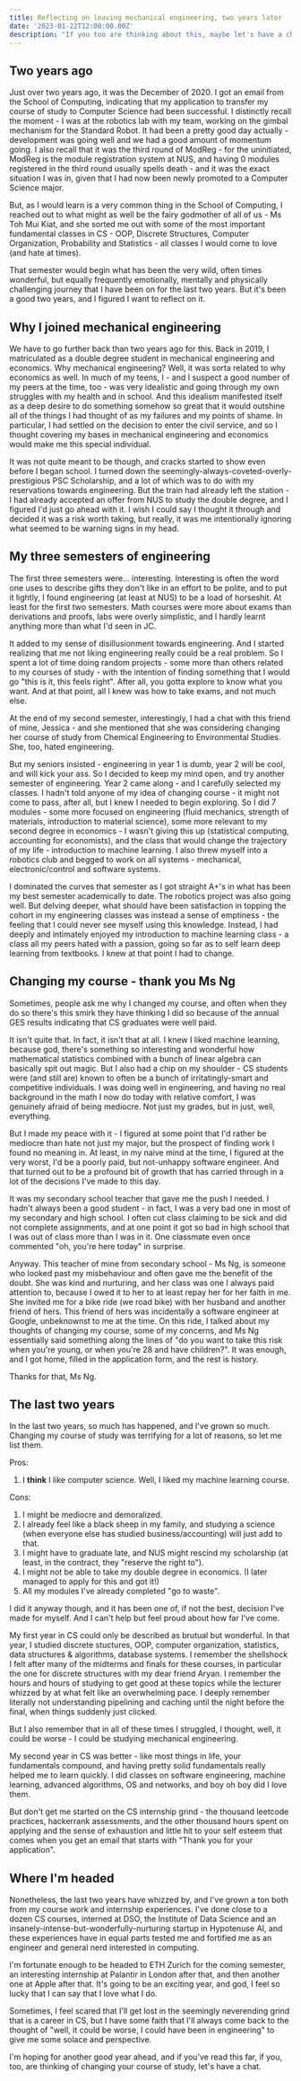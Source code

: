 ```yaml
---
title: Reflecting on leaving mechanical engineering, two years later
date: '2023-01-22T12:00:00.00Z'
description: "If you too are thinking about this, maybe let's have a chat!"
---
```


## Two years ago

Just over two years ago, it was the December of 2020. I got an email from the School of Computing, indicating that my
application to transfer my course of study to Computer Science had been successful. I distinctly recall the moment -
I was at the robotics lab with my team, working on the gimbal mechanism for the Standard Robot. It had been a pretty good day actually - development was going well and we had a good amount of momentum going. I also recall that it was the third round of ModReg - for the uninitiated, ModReg is the module registration system at NUS, and having 0 modules registered in the third round usually spells death - and it was the exact situation I was in, given that I had now been newly promoted to a Computer Science major.

But, as I would learn is a very common thing in the School of Computing, I reached out to what might as well be the fairy godmother of all of us - Ms Toh Mui Kiat, and she sorted me out with some of the most important fundamental classes in CS - OOP, Discrete Structures, Computer Organization, Probability and Statistics - all classes I would come to love (and hate at times).

That semester would begin what has been the very wild, often times wonderful, but equally frequently emotionally, mentally and physically challenging journey that I have been on for the last two years. But it's been a good two years, and I figured I want to reflect on it.

## Why I joined mechanical engineering

We have to go further back than two years ago for this. Back in 2019, I matriculated as a double degree student in mechanical engineering and economics. Why mechanical engineering? Well, it was sorta related to why economics as well. In much of my teens, I - and I suspect a good number of my peers at the time, too - was very idealistic and going through my own struggles with my health and in school. And this idealism manifested itself as a deep desire to do something somehow so great that it would outshine all of the things I had thought of as my failures and my points of shame. In particular, I had settled on the decision to enter the civil service, and so I thought covering my bases in mechanical engineering and economics would make me this special individual.

It was not quite meant to be though, and cracks started to show even before I began school. I turned down the seemingly-always-coveted-overly-prestigious PSC Scholarship, and a lot of which was to do with my reservations towards engineering. But the train had already left the station - I had already accepted an offer from NUS to study the double degree, and I figured I'd just go ahead with it. I wish I could say I thought it through and decided it was a risk worth taking, but really, it was me intentionally ignoring what seemed to be warning signs in my head.

## My three semesters of engineering

The first three semesters were... interesting. Interesting is often the word one uses to describe gifts they don't like in an effort to be polite, and to put it lightly, I found engineering (at least at NUS) to be a load of horseshit. At least for the first two semesters. Math courses were more about exams than derivations and proofs, labs were overly simplistic, and I hardly learnt anything more than what I'd seen in JC.

It added to my sense of disillusionment towards engineering. And I started realizing that me not liking engineering really could be a real problem. So I spent a lot of time doing random projects - some more than others related to my courses of study - with the intention of finding something that I would go "this is it, this feels right". After all, you gotta explore to know what you want. And at that point, all I knew was how to take exams, and not much else.

At the end of my second semester, interestingly, I had a chat with this friend of mine, Jessica - and she mentioned that she was considering changing her course of study from Chemical Engineering to Environmental Studies. She, too, hated engineering.

But my seniors insisted - engineering in year 1 is dumb, year 2 will be cool, and will kick your ass. So I decided to keep my mind open, and try another semester of engineering. Year 2 came along - and I carefully selected my classes. I hadn't told anyone of my idea of changing course - it might not come to pass, after all, but I knew I needed to begin exploring. So I did 7 modules - some more focused on engineering (fluid mechanics, strength of materials, introduction to material science), some more relevant to my second degree in economics - I wasn't giving this up (statistical computing, accounting for economists), and the class that would change the trajectory of my life - introduction to machine learning. I also threw myself into a robotics club and begged to work on all systems - mechanical, electronic/control and software systems.

I dominated the curves that semester as I got straight A+'s in what has been my best semester academically to date. The robotics project was also going well. But delving deeper, what should have been satisfaction in topping the cohort in my engineering classes was instead a sense of emptiness - the feeling that I could never see myself using this knowledge. Instead, I had deeply and intimately enjoyed my introduction to machine learning class - a class all my peers hated with a passion, going so far as to self learn deep learning from textbooks. I knew at that point I had to change.

## Changing my course - thank you Ms Ng

Sometimes, people ask me why I changed my course, and often when they do so there's this smirk they have thinking I did so because of the annual GES results indicating that CS graduates were well paid.

It isn't quite that. In fact, it isn't that at all. I knew I liked machine learning, because god, there's something so interesting and wonderful how mathematical statistics combined with a bunch of linear algebra can basically spit out magic. But I also had a chip on my shoulder - CS students were (and still are) known to often be a bunch of irritatingly-smart and competitive individuals. I was doing well in engineering, and having no real background in the math I now do today with relative comfort, I was genuinely afraid of being mediocre. Not just my grades, but in just, well, everything.

But I made my peace with it - I figured at some point that I'd rather be mediocre than hate not just my major, but the prospect of finding work I found no meaning in. At least, in my naive mind at the time, I figured at the very worst, I'd be a poorly paid, but not-unhappy software engineer. And that turned out to be a profound bit of growth that has carried through in a lot of the decisions I've made to this day.

It was my secondary school teacher that gave me the push I needed. I hadn't always been a good student - in fact, I was a very bad one in most of my secondary and high school. I often cut class claiming to be sick and did not complete assignments, and at one point it got so bad in high school that I was out of class more than I was in it. One classmate even once commented "oh, you're here today" in surprise.

Anyway. This teacher of mine from secondary school - Ms Ng, is someone who looked past my misbehaviour and often gave me the benefit of the doubt. She was kind and nurturing, and her class was one I always paid attention to, because I owed it to her to at least repay her for her faith in me. She invited me for a bike ride (we road bike) with her husband and another friend of hers. This friend of hers was incidentally a software engineer at Google, unbeknownst to me at the time. On this ride, I talked about my thoughts of changing my course, some of my concerns, and Ms Ng essentially said something along the lines of "do you want to take this risk when you're young, or when you're 28 and have children?". It was enough, and I got home, filled in the application form, and the rest is history.

Thanks for that, Ms Ng.

## The last two years

In the last two years, so much has happened, and I've grown so much. Changing my course of study was terrifying for a lot of reasons, so let me list them.

Pros:

1. I **think** I like computer science. Well, I liked my machine learning course.

Cons:

1. I might be mediocre and demoralized.
2. I already feel like a black sheep in my family, and studying a science (when everyone else has studied business/accounting) will just add to that.
3. I might have to graduate late, and NUS might rescind my scholarship (at least, in the contract, they "reserve the right to").
4. I might not be able to take my double degree in economics. (I later managed to apply for this and got it!)
5. All my modules I've already completed "go to waste".

I did it anyway though, and it has been one of, if not the best, decision I've made for myself. And I can't help but feel proud about how far I've come.

My first year in CS could only be described as brutual but wonderful. In that year, I studied discrete stuctures, OOP, computer organization, statistics, data structures & algorithms, database systems. I remember the shellshock I felt after many of the midterms and finals for these courses, in particular the one for discrete structures with my dear friend Aryan. I remember the hours and hours of studying to get good at these topics while the lecturer whizzed by at what felt like an overwhelming pace. I deeply remember literally not understanding pipelining and caching until the night before the final, when things suddenly just clicked.

But I also remember that in all of these times I struggled, I thought, well, it could be worse - I could be studying mechanical engineering.

My second year in CS was better - like most things in life, your fundamentals compound, and having pretty solid fundamentals really helped me to learn quickly. I did classes on software engineering, machine learning, advanced algorithms, OS and networks, and boy oh boy did I love them.

But don't get me started on the CS internship grind - the thousand leetcode practices, hackerrank assessments, and the other thousand hours spent on applying and the sense of exhaustion and little hit to your self esteem that comes when you get an email that starts with "Thank you for your application".

## Where I'm headed

Nonetheless, the last two years have whizzed by, and I've grown a ton both from my course work and internship experiences. I've done close to a dozen CS courses, interned at DSO, the Institute of Data Science and an insanely-intense-but-wonderfully-nurturing startup in Hypotenuse AI, and these experiences have in equal parts tested me and fortified me as an engineer and general nerd interested in computing.

I'm fortunate enough to be headed to ETH Zurich for the coming semester, an interesting internship at Palantir in London after that, and then another one at Apple after that. It's going to be an exciting year, and god, I feel so lucky that I can say that I love what I do.

Sometimes, I feel scared that I'll get lost in the seemingly neverending grind that is a career in CS, but I have some faith that I'll always come back to the thought of "well, it could be worse, I could have been in engineering" to give me some solace and perspective.

I'm hoping for another good year ahead, and if you've read this far, if you, too, are thinking of changing your course of study, let's have a chat.
